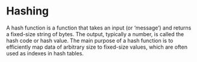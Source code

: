 # Hashing
A hash function is a function that takes an input (or ‘message’) and returns a fixed-size string of bytes. The output, typically a number, is called the hash code or hash value. The main purpose of a hash function is to efficiently map data of arbitrary size to fixed-size values, which are often used as indexes in hash tables.

